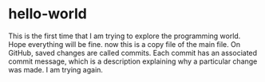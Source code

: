 # hello-world
This is the first time that I am trying to explore the programming world. Hope everything will be fine. 
now this is a copy file of the main file. On GitHub, saved changes are called commits. Each commit has an associated commit message, which is a description explaining why a particular change was made. 
I am trying again.
